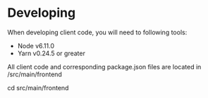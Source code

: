 # Developing
When developing client code, you will need to following tools:
 - Node v6.11.0
 - Yarn v0.24.5 or greater

All client code and corresponding package.json files are located in <molgenis-module>/src/main/frontend

cd src/main/frontend
